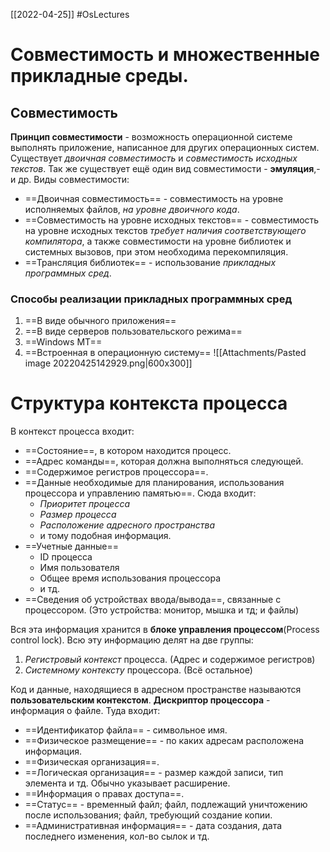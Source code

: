 [[2022-04-25]]
#OsLectures 
# Совместимость и множественные прикладные среды.
## Совместимость
**Принцип совместимости** - возможность операционной системе выполнять приложение, написанное для других операционных систем.
Существует *двоичная совместимость* и *совместимость исходных текстов*. Так же существует ещё один вид совместимости - **эмуляция**,- и др.
Виды совместимости:
- ==Двоичная совместимость== - совместимость на уровне исполняемых файлов, *на уровне двоичного кода*. 
- ==Совместимость на уровне исходных текстов== - совместимость на уровне исходных текстов *требует наличия соответствующего компилятора*, а также совместимости на уровне библиотек и системных вызовов, при этом необходима перекомпиляция.
- ==Трансляция библиотек== - использование *прикладных программных сред*.

### Способы реализации прикладных программных сред
1)  ==В виде обычного приложения== 
2) ==В виде серверов пользовательского режима==
3) ==Windows MT==
4) ==Встроенная в операционную систему==
![[Attachments/Pasted image 20220425142929.png|600x300]]

#  Структура контекста процесса
В контекст процесса входит:
- ==Состояние==, в котором находится процесс.
- ==Адрес команды==, которая должна выполняться следующей.
- ==Содержимое регистров процессора==.
- ==Данные необходимые для планирования, использования процессора и управлению памятью==. Сюда входит:
	- *Приоритет процесса*
	- *Размер процесса*
	- *Расположение адресного пространства*
	- и тому подобная информация.
- ==Учетные данные==
	- ID процесса
	- Имя пользователя
	- Общее время использования процессора
	- и тд.
- ==Сведения об устройствах ввода/вывода==, связанные с процессором.  (Это устройства: монитор, мышка и тд; и файлы)

Вся эта информация хранится в **блоке управления процессом**(Process control lock).
Всю эту информацию делят на две группы:
1) *Регистровый контекст* процесса. (Адрес и содержимое регистров)
2) *Системному контексту* процессора. (Всё остальное)

Код и данные, находящиеся в адресном пространстве называются **пользовательским контекстом**.
**Дискриптор процессора** - информация о файле. Туда входит:
- ==Идентификатор файла== - символьное имя.
- ==Физическое размещение== - по каких адресам расположена информация.
- ==Физическая организация==.
- ==Логическая организация== - размер каждой записи, тип элемента и тд. Обычно указывает расширение.
- ==Информация о правах доступа==.
- ==Статус== - временный файл; файл, подлежащий уничтожению после использования; файл, требующий создание копии.
- ==Административная информация== - дата создания, дата последнего изменения, кол-во сылок и тд.